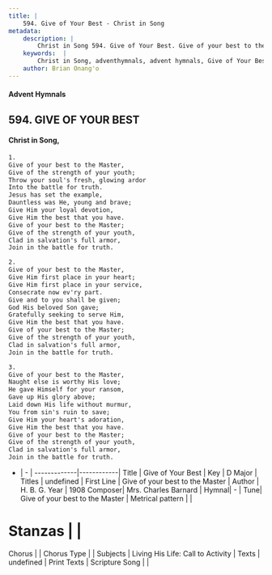 ```yaml
---
title: |
    594. Give of Your Best - Christ in Song
metadata:
    description: |
        Christ in Song 594. Give of Your Best. Give of your best to the Master, Give of the strength of your youth; Throw your soul's fresh, glowing ardor Into the battle for truth. Jesus has set the example, Dauntless was He, young and brave; Give Him your loyal devotion, Give Him the best that you have.   Give of your best to the Master; Give of the strength of your youth, Clad in salvation's full armor, Join in the battle for truth.
    keywords:  |
        Christ in Song, adventhymnals, advent hymnals, Give of Your Best, Give of your best to the Master. 
    author: Brian Onang'o
---
```


#### Advent Hymnals
## 594. GIVE OF YOUR BEST
####  Christ in Song,

```txt
1.
Give of your best to the Master,
Give of the strength of your youth;
Throw your soul's fresh, glowing ardor
Into the battle for truth.
Jesus has set the example,
Dauntless was He, young and brave;
Give Him your loyal devotion,
Give Him the best that you have.  
Give of your best to the Master;
Give of the strength of your youth,
Clad in salvation's full armor,
Join in the battle for truth.

2.
Give of your best to the Master,
Give Him first place in your heart;
Give Him first place in your service,
Consecrate now ev'ry part.
Give and to you shall be given;
God His beloved Son gave;
Gratefully seeking to serve Him,
Give Him the best that you have.
Give of your best to the Master;
Give of the strength of your youth,
Clad in salvation's full armor,
Join in the battle for truth.

3.
Give of your best to the Master,
Naught else is worthy His love;
He gave Himself for your ransom,
Gave up His glory above;
Laid down His life without murmur,
You from sin's ruin to save;
Give Him your heart's adoration,
Give Him the best that you have.
Give of your best to the Master;
Give of the strength of your youth,
Clad in salvation's full armor,
Join in the battle for truth.

```

- |   -  |
-------------|------------|
Title | Give of Your Best |
Key | D Major |
Titles | undefined |
First Line | Give of your best to the Master |
Author | H. B. G.
Year | 1908
Composer| Mrs. Charles Barnard |
Hymnal|  - |
Tune| Give of your best to the Master |
Metrical pattern | |
# Stanzas |  |
Chorus |  |
Chorus Type |  |
Subjects | Living His Life: Call to Activity |
Texts | undefined |
Print Texts | 
Scripture Song |  |
    
